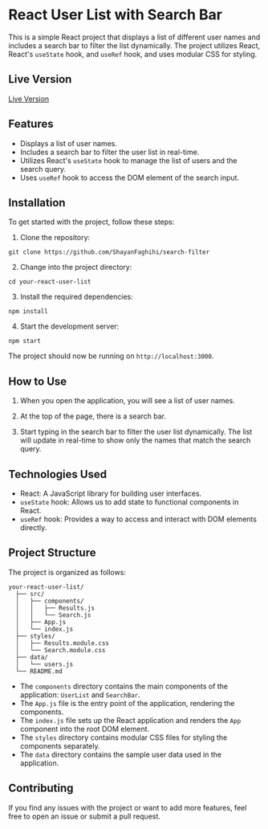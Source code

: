 # React User List with Search Bar

This is a simple React project that displays a list of different user names and includes a search bar to filter the list dynamically. The project utilizes React, React's `useState` hook, and `useRef` hook, and uses modular CSS for styling.

## Live Version

[Live Version](https://shayan-search-filter.netlify.app)

## Features

- Displays a list of user names.
- Includes a search bar to filter the user list in real-time.
- Utilizes React's `useState` hook to manage the list of users and the search query.
- Uses `useRef` hook to access the DOM element of the search input.

## Installation

To get started with the project, follow these steps:

1. Clone the repository:

```
git clone https://github.com/ShayanFaghihi/search-filter
```

2. Change into the project directory:

```
cd your-react-user-list
```

3. Install the required dependencies:

```
npm install
```

4. Start the development server:

```
npm start
```

The project should now be running on `http://localhost:3000`.

## How to Use

1. When you open the application, you will see a list of user names.

2. At the top of the page, there is a search bar.

3. Start typing in the search bar to filter the user list dynamically. The list will update in real-time to show only the names that match the search query.

## Technologies Used

- React: A JavaScript library for building user interfaces.
- `useState` hook: Allows us to add state to functional components in React.
- `useRef` hook: Provides a way to access and interact with DOM elements directly.

## Project Structure

The project is organized as follows:

```
your-react-user-list/
  ├── src/
  │   ├── components/
  │   │   ├── Results.js
  │   │   └── Search.js
  │   ├── App.js
  │   └── index.js
  ├── styles/
  │   ├── Results.module.css
  │   └── Search.module.css
  ├── data/
  │   └── users.js
  └── README.md
```

- The `components` directory contains the main components of the application: `UserList` and `SearchBar`.
- The `App.js` file is the entry point of the application, rendering the components.
- The `index.js` file sets up the React application and renders the `App` component into the root DOM element.
- The `styles` directory contains modular CSS files for styling the components separately.
- The `data` directory contains the sample user data used in the application.

## Contributing

If you find any issues with the project or want to add more features, feel free to open an issue or submit a pull request.